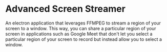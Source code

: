 # Advanced Screen Streamer

An electron application that leverages FFMPEG to stream a region of your screen to a window. This way, you can share a particular region of your screen in applications such as Google Meet that don't let you select a particular region of your screen to record but instead allow you to select a window.
